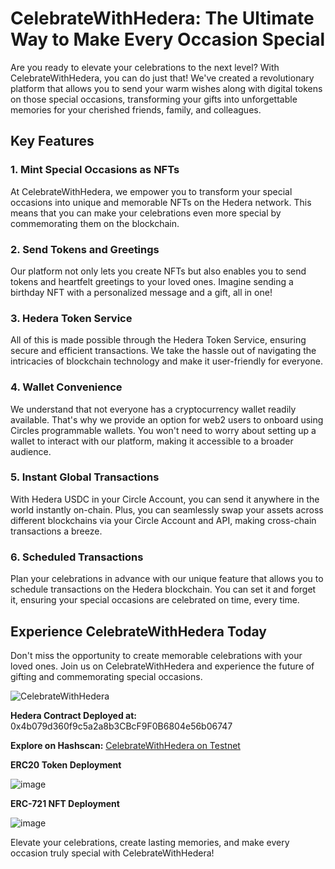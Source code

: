 # CelebrateWithHedera: The Ultimate Way to Make Every Occasion Special

Are you ready to elevate your celebrations to the next level? With CelebrateWithHedera, you can do just that! We've created a revolutionary platform that allows you to send your warm wishes along with digital tokens on those special occasions, transforming your gifts into unforgettable memories for your cherished friends, family, and colleagues.

## Key Features

### 1. Mint Special Occasions as NFTs

At CelebrateWithHedera, we empower you to transform your special occasions into unique and memorable NFTs on the Hedera network. This means that you can make your celebrations even more special by commemorating them on the blockchain. 

### 2. Send Tokens and Greetings

Our platform not only lets you create NFTs but also enables you to send tokens and heartfelt greetings to your loved ones. Imagine sending a birthday NFT with a personalized message and a gift, all in one!

### 3. Hedera Token Service

All of this is made possible through the Hedera Token Service, ensuring secure and efficient transactions. We take the hassle out of navigating the intricacies of blockchain technology and make it user-friendly for everyone.

### 4. Wallet Convenience

We understand that not everyone has a cryptocurrency wallet readily available. That's why we provide an option for web2 users to onboard using Circles programmable wallets. You won't need to worry about setting up a wallet to interact with our platform, making it accessible to a broader audience.

### 5. Instant Global Transactions

With Hedera USDC in your Circle Account, you can send it anywhere in the world instantly on-chain. Plus, you can seamlessly swap your assets across different blockchains via your Circle Account and API, making cross-chain transactions a breeze.

### 6. Scheduled Transactions

Plan your celebrations in advance with our unique feature that allows you to schedule transactions on the Hedera blockchain. You can set it and forget it, ensuring your special occasions are celebrated on time, every time.

## Experience CelebrateWithHedera Today

Don't miss the opportunity to create memorable celebrations with your loved ones. Join us on CelebrateWithHedera and experience the future of gifting and commemorating special occasions.

![CelebrateWithHedera](https://github.com/ConnectBhawna/CelebrateWithHedera/assets/95926324/632b77f1-811b-4749-9068-ce08b3f4ba41)

**Hedera Contract Deployed at:** 0x4b079d360f9c5a2a8b3CBcF9F0B6804e56b06747

**Explore on Hashscan:** [CelebrateWithHedera on Testnet](https://hashscan.io/testnet/tx/0xb4149467c97a64408a0cdba96e2efc809a8d71203b320b592bf0d96b48495ad5)

**ERC20 Token Deployment**

![image](https://github.com/kamalbuilds/CelebratewithHedera/assets/95926324/27ef34c9-1b52-48a6-bf0c-1aaf40550285)

**ERC-721 NFT Deployment**

![image](https://github.com/kamalbuilds/CelebratewithHedera/assets/95926324/b215bf96-0c1b-454e-bf29-1d3b05f176f2)

Elevate your celebrations, create lasting memories, and make every occasion truly special with CelebrateWithHedera!
